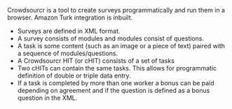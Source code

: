 Crowdsourcr is a tool to create surveys programmatically and run them in a browser. Amazon Turk integration is inbuilt.

- Surveys are defined in XML format.
- A survey consists of modules and modules consist of questions.
- A task is some content (such as an image or a piece of text) paired with a sequence of modules/questions.
- A Crowdsourcr HIT (or cHIT) consists of a set of tasks 
- Two cHITs can contain the same tasks. This allows for programmatic definition of double or triple data entry.
- If a task is completed by more than one worker a bonus can be paid depending on agreement and if the question is defined as a bonus question in the XML.

